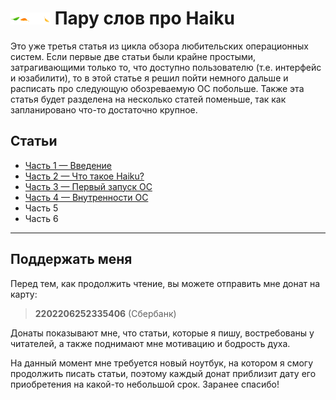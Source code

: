 # <img src="pic/logo.svg" width=64> Пару слов про Haiku

Это уже третья статья из цикла обзора любительских операционных систем. Если первые две статьи были крайне простыми, затрагивающими только то, что доступно пользователю (т.е. интерфейс и юзабилити), то в этой статье я решил пойти немного дальше и расписать про следующую обозреваемую ОС побольше. Также эта статья будет разделена на несколько статей поменьше, так как запланировано что-то достаточно крупное.

## Статьи

- [Часть 1 — Введение](1/README.md)
- [Часть 2 — Что такое Haiku?](2/README.md)
- [Часть 3 — Первый запуск ОС](3/README.md)
- [Часть 4 — Внутренности ОС](4/README.md)
- Часть 5
- Часть 6

<!--
ПРИМЕРНЫЙ план работ:

ЧАСТЬ 1. Введение
- Что такое BeOS;
- Поиска себя: BeBox, PowerPC, Intel
- Причины провала BeOS
- и тут мы плавно приплываем к Haiku...

ЧАСТЬ 2. Что такое Haiku?
- Причины создания ОС
- Системные компоненты; особенности
- Получение ОС
- Установка ОС на компьютер

ЧАСТЬ 3. Первый запуск ОС
- Первое впечатление
- Обзор основных программ (Tracker, etc.)
- Особенности интерфейса; сравнение с GUI в Linux; формат HVIF
- Поддержка железа

ЧАСТЬ 4. Потрошим Haiku (№1)
- Терминал системы; `PATH` и запуск ПО
- Структура файловой системы
- Монтирование устройств
- Немного про установку ПО

ЧАСТЬ 5. Потрошим Haiku (№2)
- Продолжаем установку ПО
- Пару слов про `packagefs`, а также про то, почему Haiku во второй части так быстро установилась
- Про библиотеки, зависимости и файлы формата ELF
- Файловая система Haiku и атрибуты файлов

ЧАСТЬ 6. Выводы
- Основные плюсы ОС
- Основные минусы ОС
- Для кого сейчас она может подойти?
- Дальнейшие перспективы развития
-->

---

## Поддержать меня

Перед тем, как продолжить чтение, вы можете отправить мне донат на карту:

> **2202206252335406** (Сбербанк)

Донаты показывают мне, что статьи, которые я пишу, востребованы у читателей, а также поднимают мне мотивацию и бодрость духа.

На данный момент мне требуется новый ноутбук, на котором я смогу продолжить писать статьи, поэтому каждый донат приблизит дату его приобретения на какой-то небольшой срок. Заранее спасибо!
